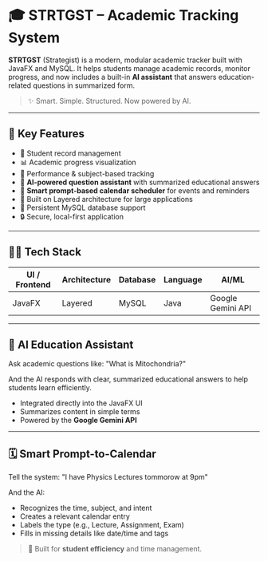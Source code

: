# 🎓 STRTGST – Academic Tracking System

**STRTGST** (Strategist) is a modern, modular academic tracker built with JavaFX and MySQL. It helps students manage academic records, monitor progress, and now includes a built-in **AI assistant** that answers education-related questions in summarized form.

> ✨ Smart. Simple. Structured. Now powered by AI.

---

## 📌 Key Features

- 📁 Student record management
- 📊 Academic progress visualization
- 🧠 Performance & subject-based tracking
- 🤖 **AI-powered question assistant** with summarized educational answers
- 🧾 **Smart prompt-based calendar scheduler** for events and reminders
- 🧱 Built on Layered architecture for large applications
- 💾 Persistent MySQL database support
- 🔒 Secure, local-first application

---

## 🧑‍💻 Tech Stack

| UI / Frontend | Architecture | Database | Language | AI/ML             |
|---------------|--------------|----------|----------|-------------------|
| JavaFX        | Layered      | MySQL    | Java     | Google Gemini API |

---

## 🤖 AI Education Assistant

Ask academic questions like: "What is Mitochondria?"


And the AI responds with clear, summarized educational answers to help students learn efficiently.

- Integrated directly into the JavaFX UI
- Summarizes content in simple terms
- Powered by the **Google Gemini API**

---

## 🗓️ Smart Prompt-to-Calendar

Tell the system: "I have Physics Lectures tommorow at 9pm"


And the AI:
- Recognizes the time, subject, and intent
- Creates a relevant calendar entry
- Labels the type (e.g., Lecture, Assignment, Exam)
- Fills in missing details like date/time and tags

> 🎯 Built for **student efficiency** and time management.
